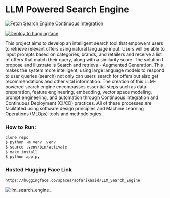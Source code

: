 # LLM Powered Search Engine

[![Fetch Search Engine Continuous Integration](https://github.com/sofarikasid/LLM_Search_Engine/actions/workflows/CI.yml/badge.svg)](https://github.com/sofarikasid/LLM_Search_Engine/actions/workflows/CI.yml)

[![Deploy to huggingface](https://github.com/sofarikasid/LLM_Search_Engine/actions/workflows/CD_Hugging_Face.yml/badge.svg)](https://github.com/sofarikasid/LLM_Search_Engine/actions/workflows/CD_Hugging_Face.yml)

This project aims to develop an intelligent search tool that empowers users to retrieve relevant offers using natural language input. Users will be able to input prompts based on categories, brands, and retailers and receive a list of offers that match their query, along with a similarity score. 
The solution I propose and illustrate is Search and retrieval- Augmented Generation. This makes the system more intelligent, using large language models to respond to user queries (search) not only can users search for offers but also get recommendations and other vital information.
The creation of this LLM-powered search engine encompasses essential steps such as data preparation, feature engineering, embedding, vector space modeling, prompt engineering, and automation through Continuous Integration and Continuous Deployment (CI/CD) practices. All of these processes are facilitated using software design principles and Machine Learning Operations (MLOps) tools and methodologies.

 ### How to Run:
 ```diff
clone repo
$ python -m venv .venv
$ source .venv/bin/activate
$ make install
$ python app.py
```
### Hosted Hugging Face Link
 ```diff
https://huggingface.co/spaces/sofarikasid/LLM_Search_Engine
```

![llm_search_engine_](https://github.com/sofarikasid/LLM_Search_Engine/assets/33644535/d0e8d044-cba8-447c-a2b8-775ae50866d1)
